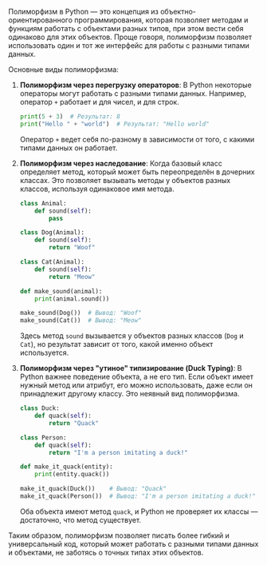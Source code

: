 Полиморфизм в Python — это концепция из объектно-ориентированного программирования, которая позволяет методам и функциям работать с объектами разных типов, при этом вести себя одинаково для этих объектов. Проще говоря, полиморфизм позволяет использовать один и тот же интерфейс для работы с разными типами данных.

Основные виды полиморфизма:

1. **Полиморфизм через перегрузку операторов**: В Python некоторые операторы могут работать с разными типами данных. Например, оператор `+` работает и для чисел, и для строк.
   ```python
   print(5 + 3)  # Результат: 8
   print("Hello " + "world")  # Результат: "Hello world"
   ```
   Оператор `+` ведет себя по-разному в зависимости от того, с какими типами данных он работает.

2. **Полиморфизм через наследование**: Когда базовый класс определяет метод, который может быть переопределён в дочерних классах. Это позволяет вызывать методы у объектов разных классов, используя одинаковое имя метода.
   ```python
   class Animal:
       def sound(self):
           pass

   class Dog(Animal):
       def sound(self):
           return "Woof"

   class Cat(Animal):
       def sound(self):
           return "Meow"

   def make_sound(animal):
       print(animal.sound())

   make_sound(Dog())  # Вывод: "Woof"
   make_sound(Cat())  # Вывод: "Meow"
   ```
   Здесь метод `sound` вызывается у объектов разных классов (`Dog` и `Cat`), но результат зависит от того, какой именно объект используется.

3. **Полиморфизм через "утиное" типизирование (Duck Typing)**: В Python важнее поведение объекта, а не его тип. Если объект имеет нужный метод или атрибут, его можно использовать, даже если он принадлежит другому классу. Это неявный вид полиморфизма.
   ```python
   class Duck:
       def quack(self):
           return "Quack"

   class Person:
       def quack(self):
           return "I'm a person imitating a duck!"

   def make_it_quack(entity):
       print(entity.quack())

   make_it_quack(Duck())    # Вывод: "Quack"
   make_it_quack(Person())  # Вывод: "I'm a person imitating a duck!"
   ```
   Оба объекта имеют метод `quack`, и Python не проверяет их классы — достаточно, что метод существует.

Таким образом, полиморфизм позволяет писать более гибкий и универсальный код, который может работать с разными типами данных и объектами, не заботясь о точных типах этих объектов.